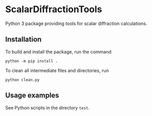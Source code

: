 # ScalarDiffractionTools

Python 3 package providing tools for scalar diffraction calculations.


## Installation

To build and install the package, run the command

```
python -m pip install .
```

To clean all intermediate files and directories, run
```
python clean.py
```


## Usage examples

See Python scripts in the directory `test`.